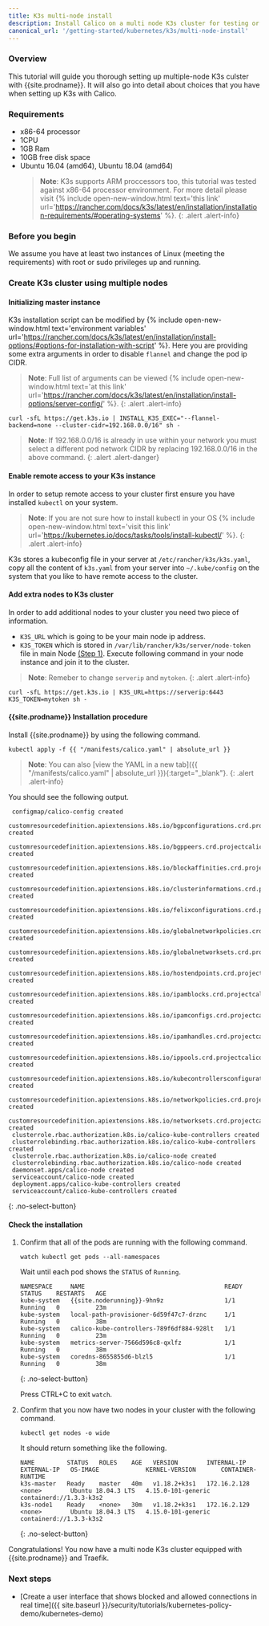 ```yaml
---
title: K3s multi-node install  
description: Install Calico on a multi node K3s cluster for testing or development.
canonical_url: '/getting-started/kubernetes/k3s/multi-node-install'
---
```


### Overview

This tutorial will guide you thorough setting up multiple-node K3s culster with {{site.prodname}}.
It will also go into detail about choices that you have when setting up K3s with Calico.

### Requirements

- x86-64 processor
- 1CPU
- 1GB Ram
- 10GB free disk space
- Ubuntu 16.04 (amd64), Ubuntu 18.04 (amd64)
   > **Note**: K3s supports ARM proccessors too, this tutorial was tested against x86-64 processor environment.
   > For more detail please visit {% include open-new-window.html text='this link' url='https://rancher.com/docs/k3s/latest/en/installation/installation-requirements/#operating-systems' %}.
   {: .alert .alert-info}

### Before you begin

We assume you have at least two instances of Linux (meeting the requirements) with root or sudo privileges up and running.

### Create K3s cluster using multiple nodes

#### Initializing master instance
   K3s installation script can be modified by {% include open-new-window.html text='environment variables' url='https://rancher.com/docs/k3s/latest/en/installation/install-options/#options-for-installation-with-script' %}. Here you are providing some extra arguments in order to disable `flannel` and change the pod ip CIDR.

   > **Note**: Full list of arguments can be viewed {% include open-new-window.html text='at this link' url='https://rancher.com/docs/k3s/latest/en/installation/install-options/server-config/' %}.
   {: .alert .alert-info}

    curl -sfL https://get.k3s.io | INSTALL_K3S_EXEC="--flannel-backend=none --cluster-cidr=192.168.0.0/16" sh -

   > **Note**: If 192.168.0.0/16 is already in use within your network you must select a different pod network
   > CIDR by replacing 192.168.0.0/16 in the above command. 
   {: .alert .alert-danger}

#### Enable remote access to your K3s instance

   In order to setup remote access to your cluster first ensure you have installed `kubectl` on your system.

   > **Note**: If you are not sure how to install kubectl in your OS {% include open-new-window.html text='visit this link' url='https://kubernetes.io/docs/tasks/tools/install-kubectl/' %}.
   {: .alert .alert-info}

   K3s stores a kubeconfig file in your server at `/etc/rancher/k3s/k3s.yaml`, copy all the content of `k3s.yaml` from your server into `~/.kube/config` on the system that you like to have remote access to the cluster.

#### Add extra nodes to K3s cluster
   
   In order to add additional nodes to your cluster you need two piece of information.
   - `K3S_URL` which is going to be your main node ip address. 
   - `K3S_TOKEN` which is stored in `/var/lib/rancher/k3s/server/node-token` file in main Node [(Step 1)](#initializing-master-instance).
   Execute following command in your node instance and join it to the cluster.

   > **Note**: Remeber to change `serverip` and `mytoken`.
   {: .alert .alert-info}

   ```
   curl -sfL https://get.k3s.io | K3S_URL=https://serverip:6443 K3S_TOKEN=mytoken sh -
   ```

#### {{site.prodname}} Installation procedure

   Install {{site.prodname}} by using the following command.

   ```
   kubectl apply -f {{ "/manifests/calico.yaml" | absolute_url }}
   ```

   > **Note**: You can also
   > [view the YAML in a new tab]({{ "/manifests/calico.yaml" | absolute_url }}){:target="_blank"}.
   {: .alert .alert-info}

   You should see the following output.

   ```
    configmap/calico-config created
    customresourcedefinition.apiextensions.k8s.io/bgpconfigurations.crd.projectcalico.org created
    customresourcedefinition.apiextensions.k8s.io/bgppeers.crd.projectcalico.org created
    customresourcedefinition.apiextensions.k8s.io/blockaffinities.crd.projectcalico.org created
    customresourcedefinition.apiextensions.k8s.io/clusterinformations.crd.projectcalico.org created
    customresourcedefinition.apiextensions.k8s.io/felixconfigurations.crd.projectcalico.org created
    customresourcedefinition.apiextensions.k8s.io/globalnetworkpolicies.crd.projectcalico.org created
    customresourcedefinition.apiextensions.k8s.io/globalnetworksets.crd.projectcalico.org created
    customresourcedefinition.apiextensions.k8s.io/hostendpoints.crd.projectcalico.org created
    customresourcedefinition.apiextensions.k8s.io/ipamblocks.crd.projectcalico.org created
    customresourcedefinition.apiextensions.k8s.io/ipamconfigs.crd.projectcalico.org created
    customresourcedefinition.apiextensions.k8s.io/ipamhandles.crd.projectcalico.org created
    customresourcedefinition.apiextensions.k8s.io/ippools.crd.projectcalico.org created
    customresourcedefinition.apiextensions.k8s.io/kubecontrollersconfigurations.crd.projectcalico.org created
    customresourcedefinition.apiextensions.k8s.io/networkpolicies.crd.projectcalico.org created
    customresourcedefinition.apiextensions.k8s.io/networksets.crd.projectcalico.org created
    clusterrole.rbac.authorization.k8s.io/calico-kube-controllers created
    clusterrolebinding.rbac.authorization.k8s.io/calico-kube-controllers created
    clusterrole.rbac.authorization.k8s.io/calico-node created
    clusterrolebinding.rbac.authorization.k8s.io/calico-node created
    daemonset.apps/calico-node created
    serviceaccount/calico-node created
    deployment.apps/calico-kube-controllers created
    serviceaccount/calico-kube-controllers created
   ```
   {: .no-select-button}

#### Check the installation
   
1. Confirm that all of the pods are running with the following command.

   ```
   watch kubectl get pods --all-namespaces
   ```

   Wait until each pod shows the `STATUS` of `Running`.

   ```
   NAMESPACE     NAME                                       READY   STATUS    RESTARTS   AGE
   kube-system   {{site.noderunning}}-9hn9z                 1/1     Running   0          23m
   kube-system   local-path-provisioner-6d59f47c7-drznc     1/1     Running   0          38m
   kube-system   calico-kube-controllers-789f6df884-928lt   1/1     Running   0          23m
   kube-system   metrics-server-7566d596c8-qxlfz            1/1     Running   0          38m
   kube-system   coredns-8655855d6-blzl5                    1/1     Running   0          38m
   ```
   {: .no-select-button}

   Press CTRL+C to exit `watch`.

2. Confirm that you now have two nodes in your cluster with the following command.

   ```
   kubectl get nodes -o wide
   ```

   It should return something like the following.

   ```
   NAME         STATUS   ROLES    AGE   VERSION        INTERNAL-IP    EXTERNAL-IP   OS-IMAGE             KERNEL-VERSION       CONTAINER-RUNTIME
   k3s-master   Ready    master   40m   v1.18.2+k3s1   172.16.2.128   <none>        Ubuntu 18.04.3 LTS   4.15.0-101-generic   containerd://1.3.3-k3s2
   k3s-node1    Ready    <none>   30m   v1.18.2+k3s1   172.16.2.129   <none>        Ubuntu 18.04.3 LTS   4.15.0-101-generic   containerd://1.3.3-k3s2
   ```
   {: .no-select-button}

Congratulations! You now have a multi node K3s cluster
equipped with {{site.prodname}} and Traefik.

### Next steps
- [Create a user interface that shows blocked and allowed connections in real time]({{ site.baseurl }}/security/tutorials/kubernetes-policy-demo/kubernetes-demo)

